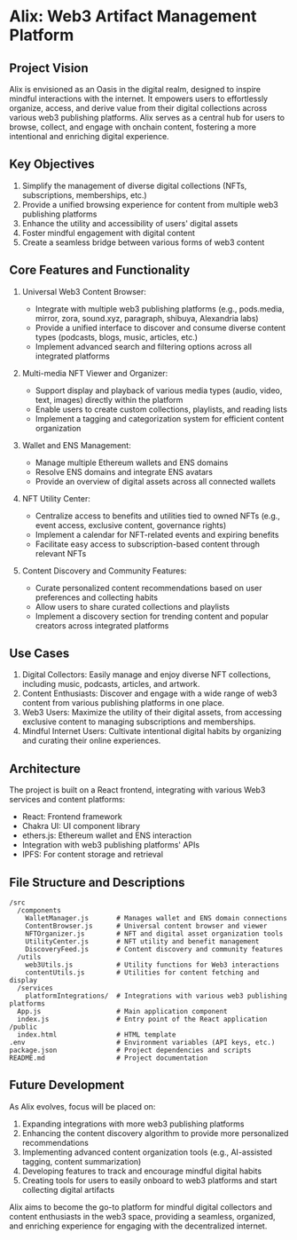 # Alix: Web3 Artifact Management Platform

## Project Vision

Alix is envisioned as an Oasis in the digital realm, designed to inspire mindful interactions with the internet. It empowers users to effortlessly organize, access, and derive value from their digital collections across various web3 publishing platforms. Alix serves as a central hub for users to browse, collect, and engage with onchain content, fostering a more intentional and enriching digital experience.

## Key Objectives

1. Simplify the management of diverse digital collections (NFTs, subscriptions, memberships, etc.)
2. Provide a unified browsing experience for content from multiple web3 publishing platforms
3. Enhance the utility and accessibility of users' digital assets
4. Foster mindful engagement with digital content
5. Create a seamless bridge between various forms of web3 content

## Core Features and Functionality

1. Universal Web3 Content Browser:
   - Integrate with multiple web3 publishing platforms (e.g., pods.media, mirror, zora, sound.xyz, paragraph, shibuya, Alexandria labs)
   - Provide a unified interface to discover and consume diverse content types (podcasts, blogs, music, articles, etc.)
   - Implement advanced search and filtering options across all integrated platforms

2. Multi-media NFT Viewer and Organizer:
   - Support display and playback of various media types (audio, video, text, images) directly within the platform
   - Enable users to create custom collections, playlists, and reading lists
   - Implement a tagging and categorization system for efficient content organization

3. Wallet and ENS Management:
   - Manage multiple Ethereum wallets and ENS domains
   - Resolve ENS domains and integrate ENS avatars
   - Provide an overview of digital assets across all connected wallets

4. NFT Utility Center:
   - Centralize access to benefits and utilities tied to owned NFTs (e.g., event access, exclusive content, governance rights)
   - Implement a calendar for NFT-related events and expiring benefits
   - Facilitate easy access to subscription-based content through relevant NFTs

5. Content Discovery and Community Features:
   - Curate personalized content recommendations based on user preferences and collecting habits
   - Allow users to share curated collections and playlists
   - Implement a discovery section for trending content and popular creators across integrated platforms

## Use Cases

1. Digital Collectors: Easily manage and enjoy diverse NFT collections, including music, podcasts, articles, and artwork.
2. Content Enthusiasts: Discover and engage with a wide range of web3 content from various publishing platforms in one place.
3. Web3 Users: Maximize the utility of their digital assets, from accessing exclusive content to managing subscriptions and memberships.
4. Mindful Internet Users: Cultivate intentional digital habits by organizing and curating their online experiences.

## Architecture

The project is built on a React frontend, integrating with various Web3 services and content platforms:

- React: Frontend framework
- Chakra UI: UI component library
- ethers.js: Ethereum wallet and ENS interaction
- Integration with web3 publishing platforms' APIs
- IPFS: For content storage and retrieval

## File Structure and Descriptions

```
/src
  /components
    WalletManager.js       # Manages wallet and ENS domain connections
    ContentBrowser.js      # Universal content browser and viewer
    NFTOrganizer.js        # NFT and digital asset organization tools
    UtilityCenter.js       # NFT utility and benefit management
    DiscoveryFeed.js       # Content discovery and community features
  /utils
    web3Utils.js           # Utility functions for Web3 interactions
    contentUtils.js        # Utilities for content fetching and display
  /services
    platformIntegrations/  # Integrations with various web3 publishing platforms
  App.js                   # Main application component
  index.js                 # Entry point of the React application
/public
  index.html               # HTML template
.env                       # Environment variables (API keys, etc.)
package.json               # Project dependencies and scripts
README.md                  # Project documentation
```

## Future Development

As Alix evolves, focus will be placed on:

1. Expanding integrations with more web3 publishing platforms
2. Enhancing the content discovery algorithm to provide more personalized recommendations
3. Implementing advanced content organization tools (e.g., AI-assisted tagging, content summarization)
4. Developing features to track and encourage mindful digital habits
5. Creating tools for users to easily onboard to web3 platforms and start collecting digital artifacts

Alix aims to become the go-to platform for mindful digital collectors and content enthusiasts in the web3 space, providing a seamless, organized, and enriching experience for engaging with the decentralized internet.